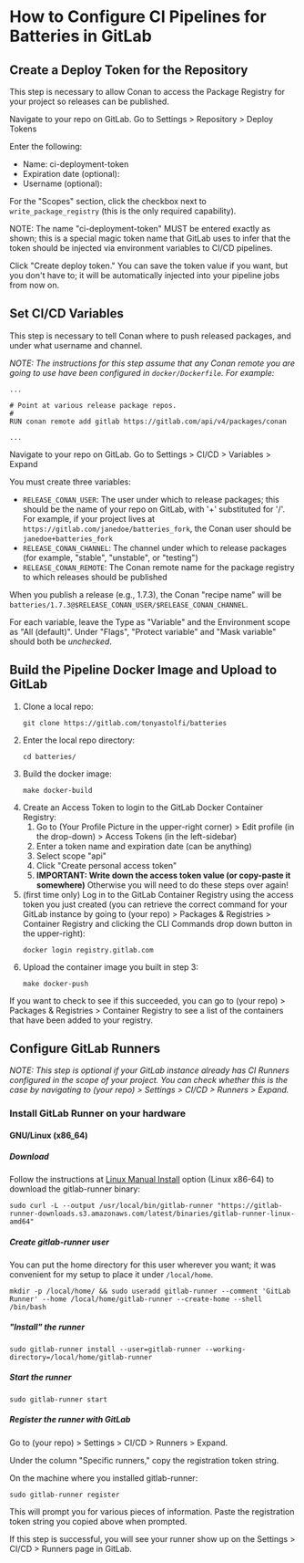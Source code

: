 # How to Configure CI Pipelines for Batteries in GitLab

## Create a Deploy Token for the Repository

This step is necessary to allow Conan to access the Package Registry for your project so releases can be published.

Navigate to your repo on GitLab.  Go to  Settings &gt; Repository &gt; Deploy Tokens

Enter the following:

- Name: ci-deployment-token
- Expiration date (optional): <whatever-date-you-want>
- Username (optional): <leave-blank>

For the "Scopes" section, click the checkbox next to `write_package_registry` (this is the only required capability).

NOTE: The name "ci-deployment-token" MUST be entered exactly as shown; this is a special magic token name that GitLab uses to infer that the token should be injected via environment variables to CI/CD pipelines.

Click "Create deploy token."  You can save the token value if you want, but you don't have to; it will be automatically injected into your pipeline jobs from now on.

## Set CI/CD Variables 

This step is necessary to tell Conan where to push released packages, and under what username and channel.

_NOTE: The instructions for this step assume that any Conan remote you are going to use have been configured in `docker/Dockerfile`.  For example:_

```docker
...

# Point at various release package repos.
#
RUN conan remote add gitlab https://gitlab.com/api/v4/packages/conan

...
```

Navigate to your repo on GitLab.  Go to  Settings &gt; CI/CD &gt; Variables &gt; Expand

You must create three variables:

- `RELEASE_CONAN_USER`: The user under which to release packages; this should be the name of your repo on GitLab, with '+' substituted for '/'.  For example, if your project lives at `https://gitlab.com/janedoe/batteries_fork`, the Conan user should be `janedoe+batteries_fork`
- `RELEASE_CONAN_CHANNEL`: The channel under which to release packages (for example, "stable", "unstable", or "testing")
- `RELEASE_CONAN_REMOTE`: The Conan remote name for the package registry to which releases should be published

When you publish a release (e.g., 1.7.3), the Conan "recipe name" will be `batteries/1.7.3@$RELEASE_CONAN_USER/$RELEASE_CONAN_CHANNEL`.

For each variable, leave the Type as "Variable" and the Environment scope as "All (default)".  Under "Flags", "Protect variable" and "Mask variable" should both be _unchecked_.

## Build the Pipeline Docker Image and Upload to GitLab

1. Clone a local repo:
   ```shell
   git clone https://gitlab.com/tonyastolfi/batteries
   ```
2. Enter the local repo directory:
   ```shell
   cd batteries/
   ```
3. Build the docker image:
   ```shell
   make docker-build
   ```
4. Create an Access Token to login to the GitLab Docker Container Registry:
   1. Go to (Your Profile Picture in the upper-right corner) &gt; Edit profile (in the drop-down) &gt; Access Tokens (in the left-sidebar)
   2. Enter a token name and expiration date (can be anything)
   3. Select scope "api"
   4. Click "Create personal access token"
   5. **IMPORTANT: Write down the access token value (or copy-paste it somewhere)**  Otherwise you will need to do these steps over again!
5. (first time only) Log in to the GitLab Container Registry using the access token you just created (you can retrieve the correct command for your GitLab instance by going to (your repo) &gt; Packages &amp; Registries &gt; Container Registry and clicking the CLI Commands drop down button in the upper-right):
   ```shell
   docker login registry.gitlab.com
   ```
6. Upload the container image you built in step 3:
   ```shell
   make docker-push
   ```

If you want to check to see if this succeeded, you can go to (your repo) &gt; Packages &amp; Registries &gt; Container Registry to see a list of the containers that have been added to your registry.

## Configure GitLab Runners

_NOTE: This step is optional if your GitLab instance already has CI Runners configured in the scope of your project.  You can check whether this is the case by navigating to (your repo) &gt; Settings &gt; CI/CD &gt; Runners &gt; Expand._

### Install GitLab Runner on your hardware

#### GNU/Linux (x86_64)

##### Download

Follow the instructions at [Linux Manual Install](https://docs.gitlab.com/runner/install/linux-manually.html#using-binary-file) option (Linux x86-64) to download the gitlab-runner binary:

```shell
sudo curl -L --output /usr/local/bin/gitlab-runner "https://gitlab-runner-downloads.s3.amazonaws.com/latest/binaries/gitlab-runner-linux-amd64"
```

##### Create gitlab-runner user

You can put the home directory for this user wherever you want; it was convenient for my setup to place it under `/local/home`.

```shell
mkdir -p /local/home/ && sudo useradd gitlab-runner --comment 'GitLab Runner' --home /local/home/gitlab-runner --create-home --shell /bin/bash
```

##### "Install" the runner

```shell
sudo gitlab-runner install --user=gitlab-runner --working-directory=/local/home/gitlab-runner
```

##### Start the runner

```
sudo gitlab-runner start
```

##### Register the runner with GitLab

Go to (your repo) &gt; Settings &gt; CI/CD &gt; Runners &gt; Expand.

Under the column "Specific runners," copy the registration token string.

On the machine where you installed gitlab-runner:

```shell
sudo gitlab-runner register
```

This will prompt you for various pieces of information.  Paste the registration token string you copied above when prompted.

If this step is successful, you will see your runner show up on the Settings &gt; CI/CD &gt; Runners page in GitLab.
